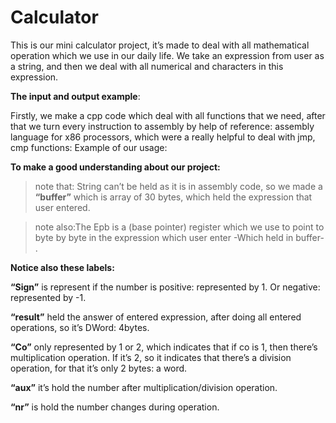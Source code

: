 # Calculator
This is our mini calculator project, it’s made to deal with all mathematical operation which we use in our daily life. 
We take an expression from user as a string, and then we deal with all numerical and characters in this expression. 

**The input and output example**: 
 

Firstly, we make a cpp code which deal with all functions that we need, after that we turn every instruction to assembly by help of reference: assembly language for x86 processors, which were a really helpful to deal with jmp, cmp functions: 
Example of our usage: 
 

**To make a good understanding about our project:**
>note that: String can’t be held as it is in assembly code, so we made a **“buffer”** which is array of 30 bytes, which held the expression that user entered. 

>note also:The Epb is a (base pointer) register which we use to point to byte by byte in the expression which user enter -Which held in buffer- . 

**Notice also these labels:**

**“Sign”** is represent if the number is positive: represented by 1. Or negative: represented by -1.

**“result”** held the answer of entered expression, after doing all entered operations, so it’s DWord: 4bytes.

**“Co”** only represented by 1 or 2, which indicates that if co is 1, then there’s multiplication operation. 
If it’s 2, so it indicates that there’s a division operation, for that it’s only 2 bytes: a word. 

**“aux”** it’s hold the number after multiplication/division operation. 

**“nr”** is hold the number changes during operation.
 

